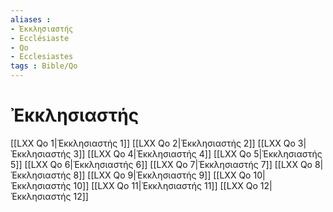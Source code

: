 ```yaml
---
aliases : 
- Ἐκκλησιαστής
- Ecclésiaste
- Qo
- Ecclesiastes
tags : Bible/Qo
---
```


# Ἐκκλησιαστής

[[LXX Qo 1|Ἐκκλησιαστής 1]]
[[LXX Qo 2|Ἐκκλησιαστής 2]]
[[LXX Qo 3|Ἐκκλησιαστής 3]]
[[LXX Qo 4|Ἐκκλησιαστής 4]]
[[LXX Qo 5|Ἐκκλησιαστής 5]]
[[LXX Qo 6|Ἐκκλησιαστής 6]]
[[LXX Qo 7|Ἐκκλησιαστής 7]]
[[LXX Qo 8|Ἐκκλησιαστής 8]]
[[LXX Qo 9|Ἐκκλησιαστής 9]]
[[LXX Qo 10|Ἐκκλησιαστής 10]]
[[LXX Qo 11|Ἐκκλησιαστής 11]]
[[LXX Qo 12|Ἐκκλησιαστής 12]]

